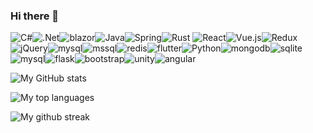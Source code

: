 ### Hi there 👋

<img alt="C#" src="https://img.shields.io/badge/c%23-%23239120.svg?&style=for-the-badge&logo=c-sharp&logoColor=white"/><img alt=".Net" src="https://img.shields.io/badge/.NET-5C2D91?style=for-the-badge&logo=.net&logoColor=white"/><img alt="blazor" src="https://img.shields.io/badge/blazor-512BD4?style=for-the-badge&logo=blazor&logoColor=white"/><img alt="Java" src="https://img.shields.io/badge/java-%23ED8B00.svg?&style=for-the-badge&logo=java&logoColor=white"/><img alt="Spring" src="https://img.shields.io/badge/spring-%236DB33F.svg?&style=for-the-badge&logo=spring&logoColor=white"/><img alt="Rust" src="https://img.shields.io/badge/rust-%23000000.svg?&style=for-the-badge&logo=rust&logoColor=white"/>
<img alt="React" src="https://img.shields.io/badge/react-%2320232a.svg?&style=for-the-badge&logo=react&logoColor=%2361DAFB"/><img alt="Vue.js" src="https://img.shields.io/badge/vuejs-%2335495e.svg?&style=for-the-badge&logo=vue.js&logoColor=%234FC08D"/><img alt="Redux" src="https://img.shields.io/badge/redux-%23593d88.svg?&style=for-the-badge&logo=redux&logoColor=white"/><img alt="jQuery" src="https://img.shields.io/badge/jquery-%230769AD.svg?&style=for-the-badge&logo=jquery&logoColor=white"/><img alt="mysql" src="https://img.shields.io/badge/Mysql-4479A1?style=for-the-badge&logo=Mysql&logoColor=white"/><img alt="mssql" src="https://img.shields.io/badge/SqlServer-CC2927?style=for-the-badge&logo=Microsoft%20SQL%20Server&logoColor=white"/><img alt="redis" src="https://img.shields.io/badge/redis-DC382D?style=for-the-badge&logo=redis&logoColor=white"/><img alt="flutter" src="https://img.shields.io/badge/Flutter-%2302569B.svg?style=for-the-badge&logo=Flutter&logoColor=white"/><img alt="Python" src ="https://img.shields.io/badge/Python-3776AB.svg?&style=for-the-badge&logo=Python&logoColor=white"/><img alt="mongodb" src="https://img.shields.io/badge/MongoDB-%234ea94b.svg?style=for-the-badge&logo=mongodb&logoColor=white"/><img alt="sqlite" src="https://img.shields.io/badge/SQLite-%2307405e.svg?style=for-the-badge&logo=sqlite&logoColor=white"/><img alt="mysql" src="https://img.shields.io/badge/MySQL-4479A1?style=for-the-badge&logo=mysql&logoColor=fff"/><img alt="flask" src="https://img.shields.io/badge/Flask-000?style=for-the-badge&logo=flask&logoColor=fff"/><img alt="bootstrap" src="https://img.shields.io/badge/Bootstrap-7952B3?style=for-the-badge&logo=bootstrap&logoColor=fff"/><img alt="unity" src="https://img.shields.io/badge/Unity-%23000000.svg?style=for-the-badge&logo=unity&logoColor=white"/><img alt="angular" src="https://img.shields.io/badge/angular-%23000000.svg?style=for-the-badge&logo=angular&logoColor=white"/>


![My GitHub stats](https://github-readme-stats.vercel.app/api?username=nameofSEOKWONHONG)

![My top languages](https://github-readme-stats.vercel.app/api/top-langs/?username=nameofSEOKWONHONG&theme=blue-green)

![My github streak](https://github-readme-streak-stats.herokuapp.com/?user=nameofSEOKWONHONG&theme=blue-green)
    
<!--
**nameofSEOKWONHONG/nameofSEOKWONHONG** is a ✨ _special_ ✨ repository because its `README.md` (this file) appears on your GitHub profile.

Here are some ideas to get you started:

- 🔭 I’m currently working on ...
- 🌱 I’m currently learning ...
- 👯 I’m looking to collaborate on ...
- 🤔 I’m looking for help with ...
- 💬 Ask me about ...
- 📫 How to reach me: ...
- 😄 Pronouns: ...
- ⚡ Fun fact: ...
-->
